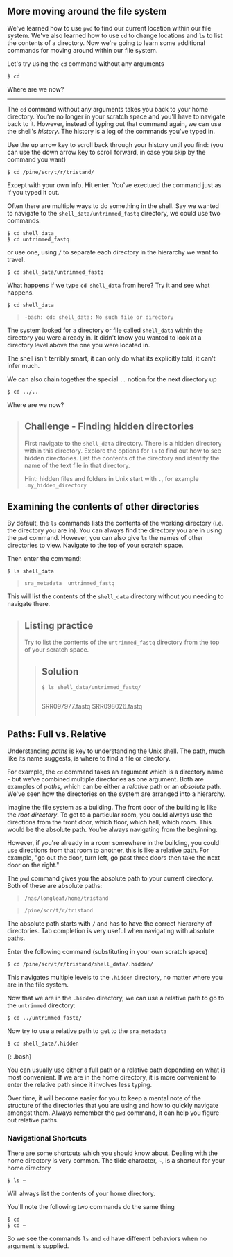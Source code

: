 ## More moving around the file system

We've learned how to use `pwd` to find our current location within our file system. 
We've also learned how to use `cd` to change locations and `ls` to list the contents
of a directory. Now we're going to learn some additional commands for moving around 
within our file system.

Let's try using the `cd` command without any arguments

~~~
$ cd
~~~

Where are we now?

****

The `cd` command without any arguments takes you back to your home directory.  You're no longer in your scratch space and you'll have to navigate back to it.  However, instead of typing out that command again, we can use the shell's *history*.  The history is a log of the commands you've typed in.

Use the up arrow key to scroll back through your history until you find:
(you can use the down arrow key to scroll forward, in case you skip by the command you want)

~~~
$ cd /pine/scr/t/r/tristand/
~~~

Except with your own info.  Hit enter.  You've exectued the command just as if you typed it out.

Often there are multiple ways to do something in the shell.  Say we wanted to navigate to the `shell_data/untrimmed_fastq` directory, we could use two commands:

~~~
$ cd shell_data
$ cd untrimmed_fastq
~~~

or use one, using `/` to separate each directory in the hierarchy we want to travel.

~~~
$ cd shell_data/untrimmed_fastq
~~~

What happens if we type `cd shell_data` from here? Try it and see what happens.

~~~
$ cd shell_data
~~~

> ~~~
> -bash: cd: shell_data: No such file or directory
> ~~~

The system looked for a directory or file called `shell_data` within the 
directory you were already in. It didn't know you wanted to look at a directory level
above the one you were located in.  

The shell isn't terribly smart, it can only do what its explicitly told, it can't infer much.

We can also chain together the special `..` notion for the next directory up

~~~
$ cd ../..
~~~

Where are we now?



> ## Challenge - Finding hidden directories
>
> First navigate to the `shell_data` directory. There is a hidden directory within this directory. Explore the options for `ls` to 
> find out how to see hidden directories. List the contents of the directory and 
> identify the name of the text file in that directory.
> 
> Hint: hidden files and folders in Unix start with `.`, for example `.my_hidden_directory`
>


## Examining the contents of other directories

By default, the `ls` commands lists the contents of the working
directory (i.e. the directory you are in). You can always find the
directory you are in using the `pwd` command. However, you can also
give `ls` the names of other directories to view. Navigate to the top of your scratch space.

Then enter the command:

~~~
$ ls shell_data
~~~

> ~~~
> sra_metadata  untrimmed_fastq
> ~~~

This will list the contents of the `shell_data` directory without you needing to navigate there.




> ## Listing practice
> 
> Try to list the contents of the `untrimmed_fastq` directory from the top of your scratch space. 
> 
> > ## Solution
> >
> > ~~~
> > $ ls shell_data/untrimmed_fastq/
> > ~~~
> > 
> > > ~~~
> > SRR097977.fastq  SRR098026.fastq 
> > > ~~~
> > 
>


## Paths: Full vs. Relative 

Understanding *paths* is key to understanding the Unix shell.  The path, much like its name suggests, is where to find a file or directory.

For example, the `cd` command takes an argument which is a directory name - but we've combined multiple directories as one argument.  Both are examples of *paths*, which can be either a *relative* path or an *absolute* path.  We've seen how the directories on the system are arranged into a hierarchy. 

Imagine the file system as a building.  The front door of the building is like the *root directory*.  To get to a particular room, you could always use the directions from the front door, which floor, which hall, which room.  This would be the absolute path.  You're always navigating from the beginning.

However, if you're already in a room somewhere in the building, you could use directions from that room to another, this is like a relative path.  For example, "go out the door, turn left, go past three doors then take the next door on the right."

The `pwd` command gives you the absolute path to your current directory.  Both of these are absolute paths:

> ~~~
> /nas/longleaf/home/tristand
> ~~~

> ~~~
> /pine/scr/t/r/tristand
> ~~~

The absolute path starts with `/` and has to have the correct hierarchy of directories.  Tab completion is very useful when navigating with absolute paths.

Enter the following command (substituting in your own scratch space)

~~~
$ cd /pine/scr/t/r/tristand/shell_data/.hidden/
~~~

This navigates multiple levels to the `.hidden` directory, no matter where you are in the file system.

Now that we are in the `.hidden` directory, we can use a relative path to go to the `untrimmed` directory:

~~~
$ cd ../untrimmed_fastq/
~~~

Now try to use a relative path to get to the `sra_metadata`

~~~
$ cd shell_data/.hidden
~~~
{: .bash}


You can usually use either a full path or a relative path
depending on what is most convenient. If we are in the home directory,
it is more convenient to enter the relative path since it
involves less typing.

Over time, it will become easier for you to keep a mental note of the
structure of the directories that you are using and how to quickly
navigate amongst them.  Always remember the `pwd` command, it can help you figure out relative paths.



### Navigational Shortcuts

There are some shortcuts which you should know about. Dealing with the
home directory is very common. The tilde character, `~`, is a shortcut for your home directory

~~~
$ ls ~
~~~

Will always list the contents of your home directory.

You'll note the following two commands do the same thing

~~~
$ cd
$ cd ~
~~~

So we see the commands `ls` and `cd` have different behaviors when no argument is supplied.
